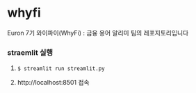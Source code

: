 # whyfi
Euron 7기 와이파이(WhyFi) : 금융 용어 알리미 팀의 레포지토리입니다


### straemlit 실행
1. 
    ```(bash)
    $ streamlit run streamlit.py
    ```
2. 
    http://localhost:8501 접속
